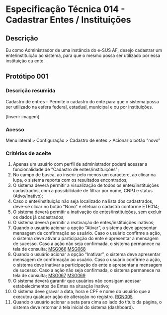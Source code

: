 # Especificação Técnica 014 - Cadastrar Entes / Instituições

## Descrição 
Eu como Administrador de uma instância do e-SUS AF, desejo cadastrar um ente/instituição ao sistema, para que o mesmo possa ser utilizado por essa instituição ou ente. 

## Protótipo 001

### Descrição resumida

Cadastro de entres – Permite o cadastro do ente para que o sistema possa ser utilizado na esfera federal, estadual, municipal e ou por instituições. 

[Inserir imagem] <!-- [Protótipo Adobe XD](https://xd.adobe.com/view/73019e8a-bbd1-40fe-9f30-14e5c4740fe1-2652/) -->

### Acesso
Menu lateral > Configuração > Cadastro de entes > Acionar o botão “novo”

### Critérios de aceite <!-- Revisar as MSG do 7, 8 e 10 -->

1. Apenas um usuário com perfil de administrador poderá acessar a funcionalidade de "Cadastro de entes/instituições"; 
2. No campo de busca, ao inserir pelo menos um caractere, ao clicar na lupa, o sistema reporta com os resultados encontrados; 
3. O sistema deverá permitir a visualização de todos os entes/instituições cadastrados, com a possibilidade de filtrar por nome, CNPJ e status (Ativo/Inativo);
4. Caso o ente/instituição não seja localizado na lista dos cadastrados, deve-se clicar no botão “Novo” e efetuar o cadastro conforme ETE014; 
5. O sistema deverá permitir a inativação de entes/instituições, sem excluir os dados já cadastrados; 
6. O sistema deverá permitir a reativação de entes/instituições inativos; 
7. Quando o usuário acionar a opção “Ativar”, o sistema deve apresentar mensagem de confirmação ao usuário. Caso o usuário confirme a ação, o sistema deve ativar a participação do ente e apresentar a mensagem de sucesso. Caso a ação não seja confirmada, o sistema permanece na tela de consulta;  [MSG066](DocumentoDeMensagensv2.md#msg066) [MSG068](DocumentoDeMensagensv2.md#msg068)
8. Quando o usuário acionar a opção “Inativar”, o sistema deve apresentar mensagem de confirmação ao usuário. Caso o usuário confirme a ação, o sistema deve inativar a participação do ente e apresentar a mensagem de sucesso. Caso a ação não seja confirmada, o sistema permanece na tela de consulta; [MSG067](DocumentoDeMensagensv2.md#msg067) [MSG069](DocumentoDeMensagensv2.md#msg069) 
9. O sistema deverá garantir que usuários não consigam acessar estabelecimentos de Entes na situação Inativo;
10. O sistema deve gravar a data, hora e CPF e nome do usuário que a executou qualquer ação de alteração no registro. [RGN005](DocumentoDeRegrasv2.md#rgn005) 
11. Quando o usuário acionar a seta para cima ao lado do título da página, o sistema deve retornar à tela inicial do sistema (dashboard). 